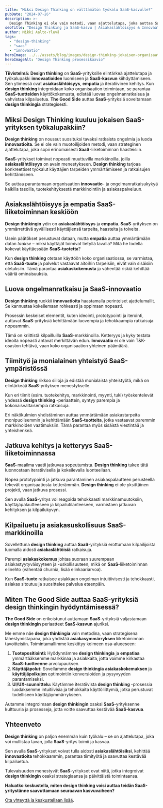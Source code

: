 ```yaml
---
title: "Miksi Design Thinking on välttämätön työkalu SaaS-kasvulle?"
pubDate: "2024-07-26"
description: >-
  Design Thinking ei ole vain metodi, vaan ajattelutapa, joka auttaa SaaS-yrityksiä innovoimaan ja kasvamaan. Lue, miten asiakaslähtöisyys ja ketteryys kiihdyttävät SaaS-kasvua.
seoTitle: "Design Thinking ja SaaS-kasvu | Asiakaslähtöisyys & Innovaatio | The Good Side"
author: Mikki Aalto-Ylevä
tags:
  - "design-thinking"
  - "saas"
  - "innovaatio"
heroImage: ../../assets/blog/images/design-thinking-jokaisen-organisaation-tulevaisuuden-tyokalu/featured.webp
heroImageAlt: "Design Thinking prosessikaavio"
---
```


**Tiivistelmä:** **Design thinking** on **SaaS**-yrityksille elintärkeä ajattelutapa ja työkalupakki **innovaatioiden** luomiseen ja **SaaS-kasvun** kiihdyttämiseen. Sen ytimessä ovat **asiakaslähtöisyys**, **empatia** ja iteratiivinen kehitys. Kun **design thinking** integroidaan koko organisaation toimintaan, se parantaa **SaaS-tuotteiden** käyttökokemusta, edistää luovaa ongelmanratkaisua ja vahvistaa kilpailuetua. **The Good Side** auttaa **SaaS**-yrityksiä soveltamaan **design thinkingia** strategisesti.

## Miksi Design Thinking kuuluu jokaisen SaaS-yrityksen työkalupakkiin?

**Design thinking** on noussut suosituksi tavaksi ratkaista ongelmia ja luoda **innovaatioita**. Se ei ole vain muotoilijoiden metodi, vaan strateginen ajattelutapa, joka sopii erinomaisesti **SaaS**-liiketoiminnan haasteisiin.

**SaaS**-yritykset toimivat nopeasti muuttuvilla markkinoilla, joilla **asiakaslähtöisyys** on avain menestykseen. **Design thinking** tarjoaa konkreettiset työkalut käyttäjien tarpeiden ymmärtämiseen ja ratkaisujen kehittämiseen.

Se auttaa parantamaan organisaation **innovaatio**- ja ongelmanratkaisukykyä kaikilla tasoilla, tuotekehityksestä markkinointiin ja asiakaspalveluun.

## Asiakaslähtöisyys ja empatia SaaS-liiketoiminnan keskiöön

**Design thinkingin** ydin on **asiakaslähtöisyys** ja **empatia**. **SaaS**-yrityksen on ymmärrettävä syvällisesti käyttäjiensä tarpeita, haasteita ja toiveita.

Usein päätökset perustuvat dataan, mutta **empatia** auttaa ymmärtämään datan *taakse* – miksi käyttäjät toimivat tietyllä tavalla? Mitä he todella kokevat käyttäessään **SaaS-tuotetta**?

Kun **design thinking** otetaan käyttöön koko organisaatiossa, se varmistaa, että **SaaS-tuote** ja palvelut vastaavat aitoihin tarpeisiin, eivät vain sisäisiin oletuksiin. Tämä parantaa **asiakaskokemusta** ja vähentää riskiä kehittää vääriä ominaisuuksia.

## Luova ongelmanratkaisu ja SaaS-innovaatio

**Design thinking** ruokkii **innovaatioita** haastamalla perinteiset ajattelumallit. Se kannustaa kokeilemaan rohkeasti ja oppimaan nopeasti.

Prosessin keskeiset elementit, kuten ideointi, prototypointi ja iterointi, auttavat **SaaS**-yrityksiä kehittämään luovempia ja tehokkaampia ratkaisuja nopeammin.

Tämä on kriittistä kilpailluilla **SaaS**-markkinoilla. Ketteryys ja kyky testata ideoita nopeasti antavat merkittävän edun. **Innovaatio** ei ole vain T&K-osaston tehtävä, vaan koko organisaation yhteinen päämäärä.

## Tiimityö ja monialainen yhteistyö SaaS-ympäristössä

**Design thinking** rikkoo siiloja ja edistää monialaista yhteistyötä, mikä on elintärkeää **SaaS**-yrityksen menestykselle.

Kun eri tiimit (esim. tuotekehitys, markkinointi, myynti, tuki) työskentelevät yhdessä **design thinking** -periaattein, syntyy parempia ja kokonaisvaltaisempia ratkaisuja.

Eri näkökulmien yhdistäminen auttaa ymmärtämään asiakastarpeita monipuolisemmin ja kehittämään **SaaS-tuotteita**, jotka vastaavat paremmin markkinoiden vaatimuksiin. Tämä parantaa myös sisäistä viestintää ja yhteishenkeä.

## Jatkuva kehitys ja ketteryys SaaS-liiketoiminnassa

**SaaS**-maailma vaatii jatkuvaa sopeutumista. **Design thinking** tukee tätä luonnostaan iteratiivisella ja kokeilevalla luonteellaan.

Nopea prototypointi ja jatkuva parantaminen asiakaspalautteen perusteella tekevät organisaatiosta ketterämmän. **Design thinking** ei ole yksittäinen projekti, vaan jatkuva prosessi.

Sen avulla **SaaS**-yritys voi reagoida tehokkaasti markkinamuutoksiin, käyttäjäpalautteeseen ja kilpailutilanteeseen, varmistaen jatkuvan kehityksen ja kilpailukyvyn.

## Kilpailuetu ja asiakasuskollisuus SaaS-markkinoilla

Sovellettuna **design thinking** auttaa **SaaS**-yrityksiä erottumaan kilpailijoista luomalla aidosti **asiakaslähtöisiä** ratkaisuja.

Parempi **asiakaskokemus** johtaa suoraan suurempaan asiakastyytyväisyyteen ja -uskollisuuteen, mikä on **SaaS**-liiketoiminnan elinehto (vähentää churnia, lisää elinkaariarvoa).

Kun **SaaS-tuote** ratkaisee asiakkaan ongelman intuitiivisesti ja tehokkaasti, asiakas sitoutuu ja suosittelee palvelua eteenpäin.

## Miten The Good Side auttaa SaaS-yrityksiä design thinkingin hyödyntämisessä?

**The Good Side** on erikoistunut auttamaan **SaaS**-yrityksiä valjastamaan **design thinkingin** periaatteet **SaaS-kasvun** ajuriksi.

Me emme näe **design thinkingia** vain metodina, vaan strategisena lähestymistapana, joka yhdistää **asiakasymmärryksen** liiketoiminnan tavoitteisiin. Toimintamallimme keskittyy kolmeen osa-alueeseen:

1.  **Tuotepositiointi:** Hyödynnämme **design thinkingia** ja **empatiaa** ymmärtääksemme markkinaa ja asiakkaita, jotta voimme kirkastaa **SaaS-tuotteenne** arvolupauksen.
2.  **Käyttäjäpolut:** Sovellamme **design thinkingia** **asiakaskokemuksen** ja **käyttäjäpolkujen** optimointiin konversioiden ja pysyvyyden parantamiseksi.
3.  **UI/UX-suunnittelu:** Käytämme iteratiivista **design thinking** -prosessia luodaksemme intuitiivisia ja tehokkaita käyttöliittymiä, jotka perustuvat todelliseen käyttäjäymmärrykseen.

Autamme integroimaan **design thinkingin** osaksi **SaaS**-yrityksenne kulttuuria ja prosesseja, jotta voitte saavuttaa kestävää **SaaS-kasvua**.

## Yhteenveto

**Design thinking** on paljon enemmän kuin työkalu – se on ajattelutapa, joka voi mullistaa tavan, jolla **SaaS**-yritys toimii ja kasvaa.

Sen avulla **SaaS**-yritykset voivat tulla aidosti **asiakaslähtöisiksi**, kehittää **innovaatioita** tehokkaammin, parantaa tiimityötä ja saavuttaa kestävää kilpailuetua.

Tulevaisuuden menestyvät **SaaS**-yritykset ovat niitä, jotka integroivat **design thinkingin** osaksi strategiaansa ja päivittäistä toimintaansa.

**Haluatko keskustella, miten design thinking voisi auttaa teidän SaaS-yritystänne saavuttamaan seuraavan kasvuvaiheen?**

[Ota yhteyttä ja keskustellaan lisää](/fi/contact).